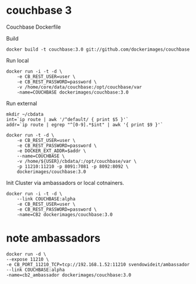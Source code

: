 couchbase 3
=========

Couchbase Dockerfile

Build

    docker build -t couchbase:3.0 git://github.com/dockerimages/couchbase 

Run local

    docker run -i -t -d \
        -e CB_REST_USER=user \
        -e CB_REST_PASSWORD=password \
        -v /home/core/data/couchbase:/opt/couchbase/var
        -name=COUCHBASE dockerimages/couchbase:3.0


Run external

    mkdir ~/cbdata
    int=`ip route | awk '/^default/ { print $5 }'`
    addr=`ip route | egrep "^[0-9].*$int" | awk '{ print $9 }'`

    docker run -t -d \
        -e CB_REST_USER=user \
        -e CB_REST_PASSWORD=password \
        -e DOCKER_EXT_ADDR=$addr \
        --name=COUCHBASE \
        -v /home/${USER}/cbdata/:/opt/couchbase/var \
        -p 11210:11210 -p 8091:7081 -p 8092:8092 \
        dockerimages/couchbase:3.0
        
Init Cluster via ambassadors or local cotnainers.

    docker run -i -t -d \
        --link COUCHBASE:alpha
        -e CB_REST_USER=user \
        -e CB_REST_PASSWORD=password \
        -name=CB2 dockerimages/couchbase:3.0
        

# note ambassadors 

    docker run -d \
    --expose 11210 \
    -e CB_PORT_11210_TCP=tcp://192.168.1.52:11210 svendowideit/ambassador
    --link COUCHBASE:alpha
    -name=cb2_ambassador dockerimages/couchbase:3.0

